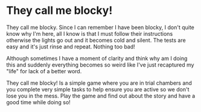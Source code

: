 # They call me blocky!

They call me blocky. Since I can remember I have been blocky, I don't quite know why I'm here, all I know is that I must follow their instructions otherwise the lights go out and it becomes cold and silent. The tests are easy and it's just rinse and repeat. Nothing too bad!

Although sometimes I have a moment of clarity and think why am I doing this and suddenly everything becomes so weird like I've just recaptured my "life" for lack of a better word.

They call me blocky! Is a simple game where you are in trial chambers and you complete very simple tasks to help ensure you are active so we don't lose you in the mess. Play the game and find out about the story and have a good time while doing so!
